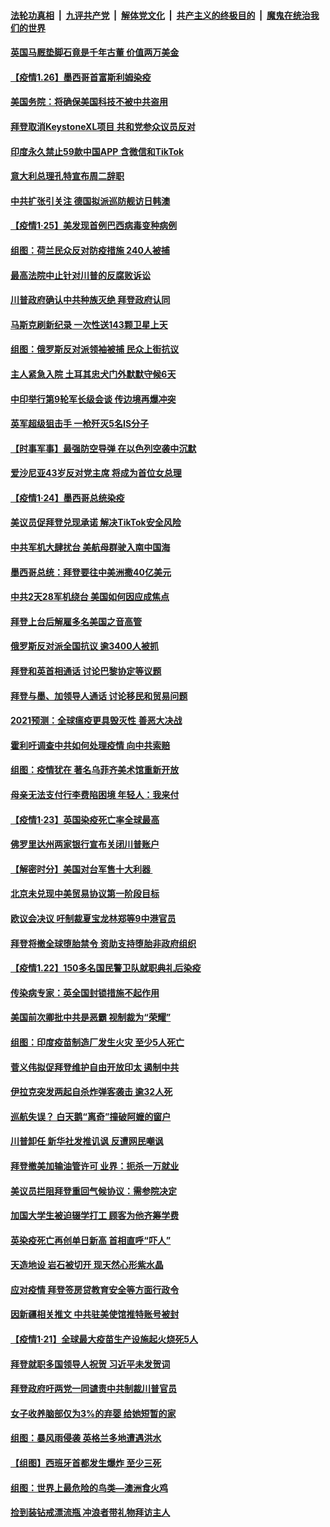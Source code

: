 ####  [法轮功真相](../../../../basic/blob/master/README.md?t=01262331) &nbsp;|&nbsp; [九评共产党](../../../../9ping.md/blob/master/README.md?t=01262331) &nbsp;|&nbsp; [解体党文化](../../../../jtdwh.md/blob/master/README.md?t=01262331)  &nbsp;|&nbsp; [共产主义的终极目的](../../../../gczydzjmd.md/blob/master/README.md?t=01262331) &nbsp;|&nbsp; [魔鬼在统治我们的世界](../../../../mgztzwmdsj.md/blob/master/README.md?t=01262331) 

#### [英国马厩垫脚石竟是千年古董 价值两万美金](../pages/nsc418/n12710980.md?t=01262331) 

#### [【疫情1.26】墨西哥首富斯利姆染疫](../pages/nsc418/n12712760.md?t=01262331) 

#### [美国务院：将确保美国科技不被中共盗用](../pages/nsc418/n12712577.md?t=01262331) 

#### [拜登取消KeystoneXL项目 共和党参众议员反对](../pages/nsc418/n12711930.md?t=01262331) 

#### [印度永久禁止59款中国APP 含微信和TikTok](../pages/nsc418/n12711542.md?t=01262331) 

#### [意大利总理孔特宣布周二辞职](../pages/nsc418/n12711556.md?t=01262331) 

#### [中共扩张引关注 德国拟派巡防舰访日韩澳](../pages/nsc418/n12711533.md?t=01262331) 

#### [【疫情1·25】美发现首例巴西病毒变种病例](../pages/nsc418/n12710495.md?t=01262331) 

#### [组图：荷兰民众反对防疫措施 240人被捕](../pages/nsc418/n12710726.md?t=01262331) 

#### [最高法院中止针对川普的反腐败诉讼](../pages/nsc418/n12711164.md?t=01262331) 

#### [川普政府确认中共种族灭绝 拜登政府认同](../pages/nsc418/n12711144.md?t=01262331) 

#### [马斯克刷新纪录 一次性送143颗卫星上天](../pages/nsc418/n12711083.md?t=01262331) 

#### [组图：俄罗斯反对派领袖被捕 民众上街抗议](../pages/nsc418/n12710539.md?t=01262331) 

#### [主人紧急入院 土耳其忠犬门外默默守候6天](../pages/nsc418/n12709825.md?t=01262331) 

#### [中印举行第9轮军长级会谈 传边境再爆冲突](../pages/nsc418/n12710608.md?t=01262331) 

#### [英军超级狙击手 一枪歼灭5名IS分子](../pages/nsc418/n12710391.md?t=01262331) 

#### [【时事军事】最强防空导弹 在以色列空袭中沉默](../pages/nsc418/n12706290.md?t=01262331) 

#### [爱沙尼亚43岁反对党主席 将成为首位女总理](../pages/nsc418/n12709158.md?t=01262331) 

#### [【疫情1·24】墨西哥总统染疫](../pages/nsc418/n12708527.md?t=01262331) 

#### [美议员促拜登兑现承诺 解决TikTok安全风险](../pages/nsc418/n12709271.md?t=01262331) 

#### [中共军机大肆扰台 美航母群驶入南中国海](../pages/nsc418/n12708984.md?t=01262331) 

#### [墨西哥总统：拜登要往中美洲撒40亿美元](../pages/nsc418/n12708919.md?t=01262331) 

#### [中共2天28军机绕台 美国如何因应成焦点](../pages/nsc418/n12708867.md?t=01262331) 

#### [拜登上台后解雇多名美国之音高管](../pages/nsc418/n12708809.md?t=01262331) 

#### [俄罗斯反对派全国抗议 逾3400人被抓](../pages/nsc418/n12708868.md?t=01262331) 

#### [拜登和英首相通话 讨论巴黎协定等议题](../pages/nsc418/n12708767.md?t=01262331) 

#### [拜登与墨、加领导人通话 讨论移民和贸易问题](../pages/nsc418/n12708074.md?t=01262331) 

#### [2021预测：全球瘟疫更具毁灭性 善恶大决战](../pages/nsc418/n12706868.md?t=01262331) 

#### [霍利吁调查中共如何处理疫情 向中共索赔](../pages/nsc418/n12707880.md?t=01262331) 

#### [组图：疫情犹在 著名乌菲齐美术馆重新开放](../pages/nsc418/n12707332.md?t=01262331) 

#### [母亲无法支付行李费陷困境 年轻人：我来付](../pages/nsc418/n12706581.md?t=01262331) 

#### [【疫情1·23】英国染疫死亡率全球最高](../pages/nsc418/n12707118.md?t=01262331) 

#### [佛罗里达州两家银行宣布关闭川普账户](../pages/nsc418/n12707026.md?t=01262331) 

#### [【解密时分】美国对台军售十大利器 ](../pages/nsc418/n12706580.md?t=01262331) 

#### [北京未兑现中美贸易协议第一阶段目标](../pages/nsc418/n12706377.md?t=01262331) 

#### [欧议会决议 吁制裁夏宝龙林郑等9中港官员](../pages/nsc418/n12706040.md?t=01262331) 

#### [拜登将撤全球堕胎禁令 资助支持堕胎非政府组织](../pages/nsc418/n12705882.md?t=01262331) 

#### [【疫情1.22】150多名国民警卫队就职典礼后染疫](../pages/nsc418/n12704842.md?t=01262331) 

#### [传染病专家：英全国封锁措施不起作用](../pages/nsc418/n12705695.md?t=01262331) 

#### [美国前次卿批中共是恶霸 视制裁为“荣耀”](../pages/nsc418/n12705239.md?t=01262331) 

#### [组图：印度疫苗制造厂发生火灾 至少5人死亡](../pages/nsc418/n12705020.md?t=01262331) 

#### [菅义伟拟促拜登维护自由开放印太 遏制中共](../pages/nsc418/n12703652.md?t=01262331) 

#### [伊拉克突发两起自杀炸弹客袭击 逾32人死](../pages/nsc418/n12703636.md?t=01262331) 

#### [巡航失误？ 白天鹅“离奇”撞破阿嬷的窗户](../pages/nsc418/n12702485.md?t=01262331) 

#### [川普卸任 新华社发推讥讽 反遭网民嘲讽](../pages/nsc418/n12703215.md?t=01262331) 

#### [拜登撤美加输油管许可 业界：扼杀一万就业](../pages/nsc418/n12703241.md?t=01262331) 

#### [美议员拦阻拜登重回气候协议：需参院决定](../pages/nsc418/n12703290.md?t=01262331) 

#### [加国大学生被迫辍学打工 顾客为他齐筹学费](../pages/nsc418/n12701986.md?t=01262331) 

#### [英染疫死亡再创单日新高 首相直呼“吓人”](../pages/nsc418/n12702937.md?t=01262331) 

#### [天造地设 岩石被切开 现天然心形紫水晶](../pages/nsc418/n12702876.md?t=01262331) 

#### [应对疫情 拜登签房贷教育安全等方面行政令](../pages/nsc418/n12702968.md?t=01262331) 

#### [因新疆相关推文 中共驻美使馆推特账号被封](../pages/nsc418/n12702602.md?t=01262331) 

#### [【疫情1·21】全球最大疫苗生产设施起火烧死5人](../pages/nsc418/n12702316.md?t=01262331) 

#### [拜登就职多国领导人祝贺 习近平未发贺词](../pages/nsc418/n12702543.md?t=01262331) 

#### [拜登政府吁两党一同谴责中共制裁川普官员](../pages/nsc418/n12701922.md?t=01262331) 

#### [女子收养脑部仅为3%的弃婴 给她短暂的家](../pages/nsc418/n12700509.md?t=01262331) 

#### [组图：暴风雨侵袭 英格兰多地遭遇洪水](../pages/nsc418/n12700136.md?t=01262331) 

#### [【组图】西班牙首都发生爆炸 至少三死](../pages/nsc418/n12700815.md?t=01262331) 

#### [组图：世界上最危险的鸟类—澳洲食火鸡](../pages/nsc418/n12699704.md?t=01262331) 

#### [捡到装钻戒漂流瓶 冲浪者带礼物拜访主人](../pages/nsc418/n12699580.md?t=01262331) 

